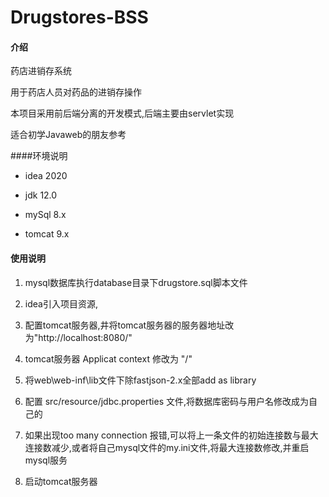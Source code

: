 # Drugstores-BSS

#### 介绍
药店进销存系统

用于药店人员对药品的进销存操作

本项目采用前后端分离的开发模式,后端主要由servlet实现

适合初学Javaweb的朋友参考

####环境说明
- idea 2020

- jdk 12.0

- mySql 8.x

- tomcat 9.x

#### 使用说明
1. mysql数据库执行database目录下drugstore.sql脚本文件

2. idea引入项目资源,

3. 配置tomcat服务器,井将tomcat服务器的服务器地址改为"http://localhost:8080/"

4. tomcat服务器 Applicat context 修改为 "/"

5. 将web\web-inf\lib文件下除fastjson-2.x全部add as library

6. 配置 src/resource/jdbc.properties 文件,将数据库密码与用户名修改成为自己的

7. 如果出现too many connection 报错,可以将上一条文件的初始连接数与最大连接数减少,或者将自己mysql文件的my.ini文件,将最大连接数修改,并重启mysql服务

8. 启动tomcat服务器



